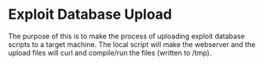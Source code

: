 # Exploit Database Upload
The purpose of this is to make the process of uploading exploit database scripts to a target machine. The local script will make 
the webserver and the upload files will curl and compile/run the files (written to /tmp).
